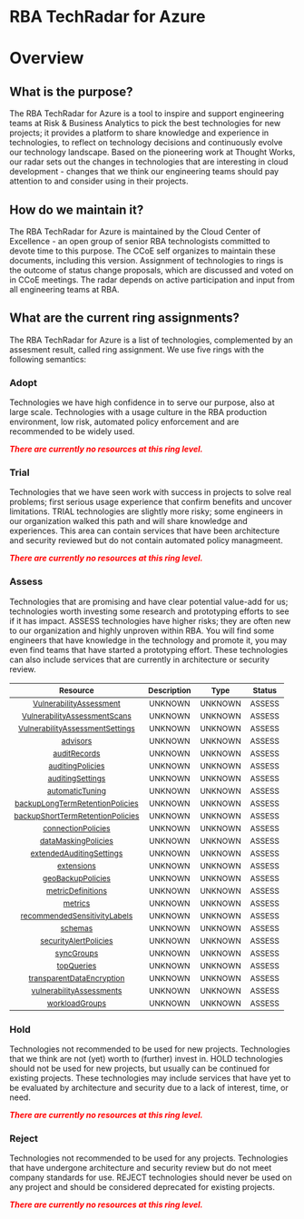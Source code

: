 
RBA TechRadar for Azure
=======================

# Overview

## What is the purpose?


The RBA TechRadar for Azure is a tool to inspire and support engineering teams at Risk & Business Analytics to pick the best technologies for new projects; it provides a platform to share knowledge and experience in technologies, to reflect on technology decisions and continuously evolve our technology landscape.  Based on the pioneering work at Thought Works, our radar sets out the changes in technologies that are interesting in cloud development - changes that we think our engineering teams should pay attention to and consider using in their projects.
## How do we maintain it?


The RBA TechRadar for Azure is maintained by the Cloud Center of Excellence - an open group of senior RBA technologists committed to devote time to this purpose.  The CCoE self organizes to maintain these documents, including this version.  Assignment of technologies to rings is the outcome of status change proposals, which are discussed and voted on in CCoE meetings.  The radar depends on active participation and input from all engineering teams at RBA.
## What are the current ring assignments?


The RBA TechRadar for Azure is a list of technologies, complemented by an assesment result, called ring assignment.  We use five rings with the following semantics:
### Adopt


Technologies we have high confidence in to serve our purpose, also at large scale.  Technologies with a usage culture in the RBA production environment, low risk, automated policy enforcement and are recommended to be widely used.  
  
***<font color="red"> There are currently no resources at this ring level. </font>***
### Trial


Technologies that we have seen work with success in projects to solve real problems;  first serious usage experience that confirm benefits and uncover limitations.  TRIAL technologies are slightly more risky; some engineers in our organization walked this path and will share knowledge and experiences.  This area can contain services that have been architecture and security reviewed but do not contain automated policy managmeent.  
  
***<font color="red"> There are currently no resources at this ring level. </font>***
### Assess


Technologies that are promising and have clear potential value-add for us; technologies worth investing some research and prototyping efforts to see if it has impact.  ASSESS technologies have higher risks;  they are often new to our organization and highly unproven within RBA.  You will find some engineers that have knowledge in the technology and promote it, you may even find teams that have started a prototyping effort.  These technologies can also include services that are currently in architecture or security review.  

|<sub>Resource</sub>|<sub>Description</sub>|<sub>Type</sub>|<sub>Status</sub>|
| :---: | :---: | :---: | :---: |
|<sub>[VulnerabilityAssessment](https://github.com/openrba/python-azure-techradar/tree/master/Microsoft.ApiManagement/servers/databases/VulnerabilityAssessment)</sub>|<sub>UNKNOWN</sub>|<sub>UNKNOWN</sub>|<sub>ASSESS</sub>|
|<sub>[VulnerabilityAssessmentScans](https://github.com/openrba/python-azure-techradar/tree/master/Microsoft.ApiManagement/servers/databases/VulnerabilityAssessmentScans)</sub>|<sub>UNKNOWN</sub>|<sub>UNKNOWN</sub>|<sub>ASSESS</sub>|
|<sub>[VulnerabilityAssessmentSettings](https://github.com/openrba/python-azure-techradar/tree/master/Microsoft.ApiManagement/servers/databases/VulnerabilityAssessmentSettings)</sub>|<sub>UNKNOWN</sub>|<sub>UNKNOWN</sub>|<sub>ASSESS</sub>|
|<sub>[advisors](https://github.com/openrba/python-azure-techradar/tree/master/Microsoft.ApiManagement/servers/databases/advisors)</sub>|<sub>UNKNOWN</sub>|<sub>UNKNOWN</sub>|<sub>ASSESS</sub>|
|<sub>[auditRecords](https://github.com/openrba/python-azure-techradar/tree/master/Microsoft.ApiManagement/servers/databases/auditRecords)</sub>|<sub>UNKNOWN</sub>|<sub>UNKNOWN</sub>|<sub>ASSESS</sub>|
|<sub>[auditingPolicies](https://github.com/openrba/python-azure-techradar/tree/master/Microsoft.ApiManagement/servers/databases/auditingPolicies)</sub>|<sub>UNKNOWN</sub>|<sub>UNKNOWN</sub>|<sub>ASSESS</sub>|
|<sub>[auditingSettings](https://github.com/openrba/python-azure-techradar/tree/master/Microsoft.ApiManagement/servers/databases/auditingSettings)</sub>|<sub>UNKNOWN</sub>|<sub>UNKNOWN</sub>|<sub>ASSESS</sub>|
|<sub>[automaticTuning](https://github.com/openrba/python-azure-techradar/tree/master/Microsoft.ApiManagement/servers/databases/automaticTuning)</sub>|<sub>UNKNOWN</sub>|<sub>UNKNOWN</sub>|<sub>ASSESS</sub>|
|<sub>[backupLongTermRetentionPolicies](https://github.com/openrba/python-azure-techradar/tree/master/Microsoft.ApiManagement/servers/databases/backupLongTermRetentionPolicies)</sub>|<sub>UNKNOWN</sub>|<sub>UNKNOWN</sub>|<sub>ASSESS</sub>|
|<sub>[backupShortTermRetentionPolicies](https://github.com/openrba/python-azure-techradar/tree/master/Microsoft.ApiManagement/servers/databases/backupShortTermRetentionPolicies)</sub>|<sub>UNKNOWN</sub>|<sub>UNKNOWN</sub>|<sub>ASSESS</sub>|
|<sub>[connectionPolicies](https://github.com/openrba/python-azure-techradar/tree/master/Microsoft.ApiManagement/servers/databases/connectionPolicies)</sub>|<sub>UNKNOWN</sub>|<sub>UNKNOWN</sub>|<sub>ASSESS</sub>|
|<sub>[dataMaskingPolicies](https://github.com/openrba/python-azure-techradar/tree/master/Microsoft.ApiManagement/servers/databases/dataMaskingPolicies)</sub>|<sub>UNKNOWN</sub>|<sub>UNKNOWN</sub>|<sub>ASSESS</sub>|
|<sub>[extendedAuditingSettings](https://github.com/openrba/python-azure-techradar/tree/master/Microsoft.ApiManagement/servers/databases/extendedAuditingSettings)</sub>|<sub>UNKNOWN</sub>|<sub>UNKNOWN</sub>|<sub>ASSESS</sub>|
|<sub>[extensions](https://github.com/openrba/python-azure-techradar/tree/master/Microsoft.ApiManagement/servers/databases/extensions)</sub>|<sub>UNKNOWN</sub>|<sub>UNKNOWN</sub>|<sub>ASSESS</sub>|
|<sub>[geoBackupPolicies](https://github.com/openrba/python-azure-techradar/tree/master/Microsoft.ApiManagement/servers/databases/geoBackupPolicies)</sub>|<sub>UNKNOWN</sub>|<sub>UNKNOWN</sub>|<sub>ASSESS</sub>|
|<sub>[metricDefinitions](https://github.com/openrba/python-azure-techradar/tree/master/Microsoft.ApiManagement/servers/databases/metricDefinitions)</sub>|<sub>UNKNOWN</sub>|<sub>UNKNOWN</sub>|<sub>ASSESS</sub>|
|<sub>[metrics](https://github.com/openrba/python-azure-techradar/tree/master/Microsoft.ApiManagement/servers/databases/metrics)</sub>|<sub>UNKNOWN</sub>|<sub>UNKNOWN</sub>|<sub>ASSESS</sub>|
|<sub>[recommendedSensitivityLabels](https://github.com/openrba/python-azure-techradar/tree/master/Microsoft.ApiManagement/servers/databases/recommendedSensitivityLabels)</sub>|<sub>UNKNOWN</sub>|<sub>UNKNOWN</sub>|<sub>ASSESS</sub>|
|<sub>[schemas](https://github.com/openrba/python-azure-techradar/tree/master/Microsoft.ApiManagement/servers/databases/schemas)</sub>|<sub>UNKNOWN</sub>|<sub>UNKNOWN</sub>|<sub>ASSESS</sub>|
|<sub>[securityAlertPolicies](https://github.com/openrba/python-azure-techradar/tree/master/Microsoft.ApiManagement/servers/databases/securityAlertPolicies)</sub>|<sub>UNKNOWN</sub>|<sub>UNKNOWN</sub>|<sub>ASSESS</sub>|
|<sub>[syncGroups](https://github.com/openrba/python-azure-techradar/tree/master/Microsoft.ApiManagement/servers/databases/syncGroups)</sub>|<sub>UNKNOWN</sub>|<sub>UNKNOWN</sub>|<sub>ASSESS</sub>|
|<sub>[topQueries](https://github.com/openrba/python-azure-techradar/tree/master/Microsoft.ApiManagement/servers/databases/topQueries)</sub>|<sub>UNKNOWN</sub>|<sub>UNKNOWN</sub>|<sub>ASSESS</sub>|
|<sub>[transparentDataEncryption](https://github.com/openrba/python-azure-techradar/tree/master/Microsoft.ApiManagement/servers/databases/transparentDataEncryption)</sub>|<sub>UNKNOWN</sub>|<sub>UNKNOWN</sub>|<sub>ASSESS</sub>|
|<sub>[vulnerabilityAssessments](https://github.com/openrba/python-azure-techradar/tree/master/Microsoft.ApiManagement/servers/databases/vulnerabilityAssessments)</sub>|<sub>UNKNOWN</sub>|<sub>UNKNOWN</sub>|<sub>ASSESS</sub>|
|<sub>[workloadGroups](https://github.com/openrba/python-azure-techradar/tree/master/Microsoft.ApiManagement/servers/databases/workloadGroups)</sub>|<sub>UNKNOWN</sub>|<sub>UNKNOWN</sub>|<sub>ASSESS</sub>|

### Hold


Technologies not recommended to be used for new projects. Technologies that we think are not (yet) worth to (further) invest in.  HOLD technologies should not be used for new projects, but usually can be continued for existing projects.  These technologies may include services that have yet to be evaluated by architecture and security due to a lack of interest, time, or need.  
  
***<font color="red"> There are currently no resources at this ring level. </font>***
### Reject


Technologies not recommended to be used for any projects. Technologies that have undergone architecture and security review but do not meet company standards for use.  REJECT technologies should never be used on any project and should be considered deprecated for existing projects.  
  
***<font color="red"> There are currently no resources at this ring level. </font>***